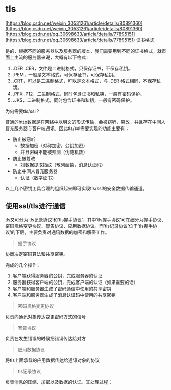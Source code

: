 # tls

[https://blog.csdn.net/weixin_30531261/article/details/80891360](https://blog.csdn.net/weixin_30531261/article/details/80891360)
[https://blog.csdn.net/qq_30698633/article/details/77895151](https://blog.csdn.net/qq_30698633/article/details/77895151)
[证书格式](https://blog.freessl.cn/ssl-cert-format-introduce/)



是的，根据不同的服务器以及服务器的版本，我们需要用到不同的证书格式，就市面上主流的服务器来说，大概有以下格式：

1. .DER .CER，文件是二进制格式，只保存证书，不保存私钥。
2. .PEM，一般是文本格式，可保存证书，可保存私钥。
3. .CRT，可以是二进制格式，可以是文本格式，与 .DER 格式相同，不保存私钥。
4. .PFX .P12，二进制格式，同时包含证书和私钥，一般有密码保护。
5. .JKS，二进制格式，同时包含证书和私钥，一般有密码保护。

为何需要tls/ssl？

普通的http数据是在网络中以明文的形式传输，会被窃听，篡改，并且存在中间人冒充服务器与客户端通讯。因此tls/ssl需要实现的功能主要有：

- 防止被窃听
  - 数据加密（对称加密，公钥加密）
  - 并且密码不能被预测（伪随机数）
- 防止被篡改
  - 对数据提取指纹（散列函数，消息认证码）
- 防止中间人冒充服务器
  - 认证（数字证书）

以上几个密钥工具合理的组织起来即可实现tls/ssl的安全数据传输通道。

## 使用ssl/tls进行通信

tls又可分为‘tls记录协议’和‘tls握手协议’，其中‘tls握手协议’可在细分为握手协议、密码规格变更协议、警告协议、应用数据协议。而‘tls记录协议’位于‘tls握手协议’的下层，主要负责对通讯数据的加密和解密工作。

> 握手协议

协商决定密码算法和共享密钥。

完成的几个操作：

1. 客户端获得服务器的公钥，完成服务器的认证
2. 服务器获得客户端的公钥，完成客户端的认证（如果需要的话）
3. 客户端和服务器生成了密码通信中使用的共享密钥
4. 客户端和服务器生成了消息认证码中使用的共享密钥

> 密码规格变更协议

负责向通讯对象传达变更密码方式的信号

>警告协议

负责在发生错误的时候把错误传达给对方

> 应用数据协议

将tls上面承载的应用数据传达给通讯对象的协议

> tls记录协议

负责消息的压缩、加密以及数据的认证。其处理过程：



